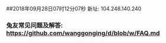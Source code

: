 ##2018年09月28日07时12分07秒 新址: 104.248.140.240
### 兔友常见问题及解答: https://github.com/wanggonging/d/blob/w/FAQ.md
